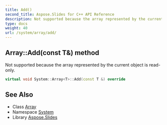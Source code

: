 ```yaml
---
title: Add()
second_title: Aspose.Slides for C++ API Reference
description: Not supported because the array represented by the current object is read-only.
type: docs
weight: 40
url: /system/array/add/
---
```

## Array::Add(const T\&) method


Not supported because the array represented by the current object is read-only.

```cpp
virtual void System::Array<T>::Add(const T &) override
```


## See Also

* Class [Array](../)
* Namespace [System](../../)
* Library [Aspose.Slides](../../../)